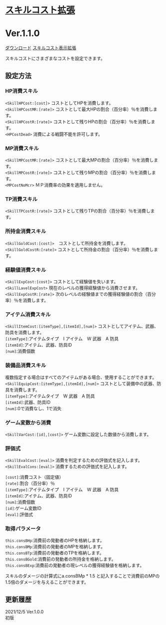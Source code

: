 # [スキルコスト拡張](https://raw.githubusercontent.com/nuun888/MZ/master/NUUN_SkillCostEX.js)
# Ver.1.1.0
[ダウンロード](https://raw.githubusercontent.com/nuun888/MZ/master/NUUN_SkillCostEX.js)
[スキルコスト表示拡張](https://github.com/nuun888/MZ/blob/master/README/SkillCostShowEX.md)  

スキルコストにさまざまなコストを設定できます。

## 設定方法
### HP消費スキル
`<SkillHPCost:[cost]>` コストとしてHPを消費します。  
`<SkillHPCostMR:[rate]>` コストとして最大HPの割合（百分率）％を消費します。  
`<SkillHPCostR:[rate]>` コストとして残りHPの割合（百分率）％を消費します。  
`<HPCostDead>` 消費による戦闘不能を許可します。  
### MP消費スキル
`<SkillMPCostMR:[rate]>` コストとして最大MPの割合（百分率）％を消費します。  
`<SkillMPCostR:[rate]>` コストとして残りMPの割合（百分率）％を消費します。  
`<MPCostNoMcr>` ＭＰ消費率の効果を適用しません。  
### TP消費スキル
`<SkillTPCostR:[rate]>` コストとして残りTPの割合（百分率）％を消費します。  
### 所持金消費スキル
`<SkillGoldCost:[cost]>`　コストとして所持金を消費します。  
`<SkillGoldCostR:[rate]>` コストとして所持金の割合（百分率）％を消費します。  
### 経験値消費スキル
`<SkillExpCost:[cost]>` コストとして経験値を失います。  
`<SkillLavelExpCost>` 現在のレベルの獲得経験値から消費させます。  
`<SkillExpCostR:[rate]>` 次のレベルの経験値までの獲得経験値の割合（百分率）％を消費します。  
### アイテム消費スキル
`<SkillItemCost:[itemType],[itemId],[num]>` コストとしてアイテム、武器、防具を消費します。  
`[itemType]`:アイテムタイプ　I アイテム　W 武器　A 防具  
`[itemId]`:アイテム、武器、防具ID  
`[num]`:消費個数 
### 装備品消費スキル
複数指定する場合はすべてのアイテムがある場合、使用することができます。  
`<SkillEquipCost:[itemType],[itemId],[num]>` コストとして装備中の武器、防具を消費します。  
`[itemType]`:アイテムタイプ　W 武器　A 防具  
`[itemId]`:武器、防具ID  
`[num]`:0で消費なし、1で消失  
### ゲーム変数から消費
`<SkillVarCost:[id],[cost]>` ゲーム変数に設定した数値から消費します。
### 評価式
`<SkillEvalCost:[eval]>` 消費を判定するための評価式を記入します。   
`<SkillEvalCons:[eval]>` 消費するための評価式を記入します。  
  
`[cost]`:消費コスト（固定値）  
`[rate]`:割合（百分率）％  
`[itemType]`:アイテムタイプ　I アイテム　W 武器　A 防具  
`[itemId]`:アイテム、武器、防具ID  
`[num]`:消費個数  
`[id]`:ゲーム変数ID  
`[eval]`:評価式  

### 取得パラメータ
`this.consBHp`:消費前の発動者のHPを格納します。  
`this.consBMp`:消費前の発動者のMPを格納します。  
`this.consBTp`:消費前の発動者のTPを格納します。  
`this.consBGold`:消費前の発動者の所持金を格納します。  
`this.consBExp`:消費前の発動者の現レベルの獲得経験値を格納します。  
  
スキルのダメージの計算式にa.consBMp * 1.5 と記入することで消費前のMPの1.5倍のダメージを与えることができます。  

## 更新履歴  
2021/12/5 Ver.1.0.0  
初版
